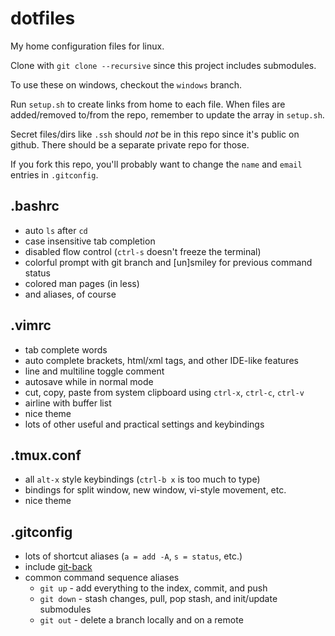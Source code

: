dotfiles
========

My home configuration files for linux.

Clone with `git clone --recursive` since this project includes submodules.

To use these on windows, checkout the `windows` branch.

Run `setup.sh` to create links from home to each file.
When files are added/removed to/from the repo, remember to update the array
in `setup.sh`.

Secret files/dirs like `.ssh` should *not* be in this repo since it's public on
github. There should be a separate private repo for those.

If you fork this repo, you'll probably want to change the `name` and `email`
entries in `.gitconfig`.

.bashrc
-------
- auto `ls` after `cd`
- case insensitive tab completion
- disabled flow control (`ctrl-s` doesn't freeze the terminal)
- colorful prompt with git branch and [un]smiley for previous command status
- colored man pages (in less)
- and aliases, of course

.vimrc
------
- tab complete words
- auto complete brackets, html/xml tags, and other IDE-like features
- line and multiline toggle comment
- autosave while in normal mode
- cut, copy, paste from system clipboard using `ctrl-x`, `ctrl-c`, `ctrl-v`
- airline with buffer list
- nice theme
- lots of other useful and practical settings and keybindings

.tmux.conf
----------
- all `alt-x` style keybindings (`ctrl-b x` is too much to type)
- bindings for split window, new window, vi-style movement, etc.
- nice theme

.gitconfig
----------
- lots of shortcut aliases (`a = add -A`, `s = status`, etc.)
- include [git-back](https://github.com/tylerbrazier/git-back)
- common command sequence aliases
  - `git up`   - add everything to the index, commit, and push
  - `git down` - stash changes, pull, pop stash, and init/update submodules
  - `git out`  - delete a branch locally and on a remote
